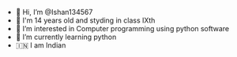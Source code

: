 - 👋 Hi, I’m @Ishan134567
- 🎂 I'm 14 years old and styding in class IXth
- 👀 I’m interested in Computer programming using python software
- 🌱 I’m currently learning python
- 🇮🇳 I am Indian
<!---
Ishan134567/Ishan134567 is a ✨ special ✨ repository because its `README.md` (this file) appears on your GitHub profile.
You can click the Preview link to take a look at your changes.
--->
